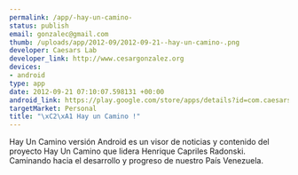 ```yaml
--- 
permalink: /app/-hay-un-camino-
status: publish
email: gonzalec@gmail.com
thumb: /uploads/app/2012-09/2012-09-21--hay-un-camino-.png
developer: Caesars Lab
developer_link: http://www.cesargonzalez.org
devices: 
- android
type: app
date: 2012-09-21 07:10:07.598131 +00:00
android_link: https://play.google.com/store/apps/details?id=com.caesarslabs.hayuncamino
targetMarket: Personal
title: "\xC2\xA1 Hay un Camino !"
---
```


Hay Un Camino versión Android es un visor de noticias y contenido del proyecto Hay Un Camino que lidera Henrique Capriles Radonski. Caminando hacia el desarrollo y progreso de nuestro País Venezuela.
